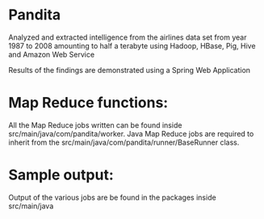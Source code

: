 Pandita
=======

 Analyzed and extracted intelligence from the airlines data set from year 1987 to 2008 
 amounting to half a terabyte using Hadoop, HBase, Pig, Hive and Amazon Web Service
 
 Results of the findings are demonstrated using a Spring Web Application
 
 Map Reduce functions:
 =====================
 
 All the Map Reduce jobs written can be found inside src/main/java/com/pandita/worker. Java Map Reduce jobs 
 are required to inherit from the src/main/java/com/pandita/runner/BaseRunner class.  

 Sample output:
 ==============
 
 Output of the various jobs are be found in the packages inside src/main/java
 
 
 
 
